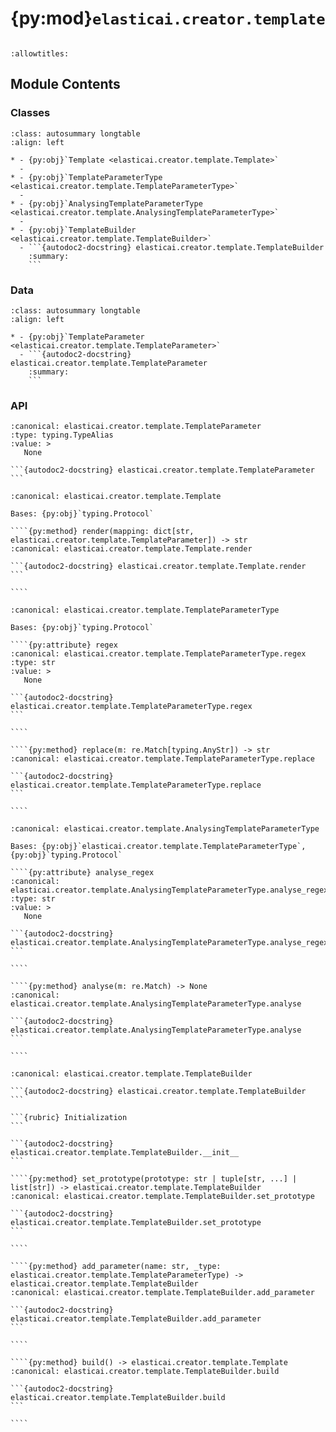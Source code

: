 # {py:mod}`elasticai.creator.template`

```{py:module} elasticai.creator.template
```

```{autodoc2-docstring} elasticai.creator.template
:allowtitles:
```

## Module Contents

### Classes

````{list-table}
:class: autosummary longtable
:align: left

* - {py:obj}`Template <elasticai.creator.template.Template>`
  -
* - {py:obj}`TemplateParameterType <elasticai.creator.template.TemplateParameterType>`
  -
* - {py:obj}`AnalysingTemplateParameterType <elasticai.creator.template.AnalysingTemplateParameterType>`
  -
* - {py:obj}`TemplateBuilder <elasticai.creator.template.TemplateBuilder>`
  - ```{autodoc2-docstring} elasticai.creator.template.TemplateBuilder
    :summary:
    ```
````

### Data

````{list-table}
:class: autosummary longtable
:align: left

* - {py:obj}`TemplateParameter <elasticai.creator.template.TemplateParameter>`
  - ```{autodoc2-docstring} elasticai.creator.template.TemplateParameter
    :summary:
    ```
````

### API

````{py:data} TemplateParameter
:canonical: elasticai.creator.template.TemplateParameter
:type: typing.TypeAlias
:value: >
   None

```{autodoc2-docstring} elasticai.creator.template.TemplateParameter
```

````

`````{py:class} Template
:canonical: elasticai.creator.template.Template

Bases: {py:obj}`typing.Protocol`

````{py:method} render(mapping: dict[str, elasticai.creator.template.TemplateParameter]) -> str
:canonical: elasticai.creator.template.Template.render

```{autodoc2-docstring} elasticai.creator.template.Template.render
```

````

`````

`````{py:class} TemplateParameterType
:canonical: elasticai.creator.template.TemplateParameterType

Bases: {py:obj}`typing.Protocol`

````{py:attribute} regex
:canonical: elasticai.creator.template.TemplateParameterType.regex
:type: str
:value: >
   None

```{autodoc2-docstring} elasticai.creator.template.TemplateParameterType.regex
```

````

````{py:method} replace(m: re.Match[typing.AnyStr]) -> str
:canonical: elasticai.creator.template.TemplateParameterType.replace

```{autodoc2-docstring} elasticai.creator.template.TemplateParameterType.replace
```

````

`````

`````{py:class} AnalysingTemplateParameterType
:canonical: elasticai.creator.template.AnalysingTemplateParameterType

Bases: {py:obj}`elasticai.creator.template.TemplateParameterType`, {py:obj}`typing.Protocol`

````{py:attribute} analyse_regex
:canonical: elasticai.creator.template.AnalysingTemplateParameterType.analyse_regex
:type: str
:value: >
   None

```{autodoc2-docstring} elasticai.creator.template.AnalysingTemplateParameterType.analyse_regex
```

````

````{py:method} analyse(m: re.Match) -> None
:canonical: elasticai.creator.template.AnalysingTemplateParameterType.analyse

```{autodoc2-docstring} elasticai.creator.template.AnalysingTemplateParameterType.analyse
```

````

`````

`````{py:class} TemplateBuilder()
:canonical: elasticai.creator.template.TemplateBuilder

```{autodoc2-docstring} elasticai.creator.template.TemplateBuilder
```

```{rubric} Initialization
```

```{autodoc2-docstring} elasticai.creator.template.TemplateBuilder.__init__
```

````{py:method} set_prototype(prototype: str | tuple[str, ...] | list[str]) -> elasticai.creator.template.TemplateBuilder
:canonical: elasticai.creator.template.TemplateBuilder.set_prototype

```{autodoc2-docstring} elasticai.creator.template.TemplateBuilder.set_prototype
```

````

````{py:method} add_parameter(name: str, _type: elasticai.creator.template.TemplateParameterType) -> elasticai.creator.template.TemplateBuilder
:canonical: elasticai.creator.template.TemplateBuilder.add_parameter

```{autodoc2-docstring} elasticai.creator.template.TemplateBuilder.add_parameter
```

````

````{py:method} build() -> elasticai.creator.template.Template
:canonical: elasticai.creator.template.TemplateBuilder.build

```{autodoc2-docstring} elasticai.creator.template.TemplateBuilder.build
```

````

`````
